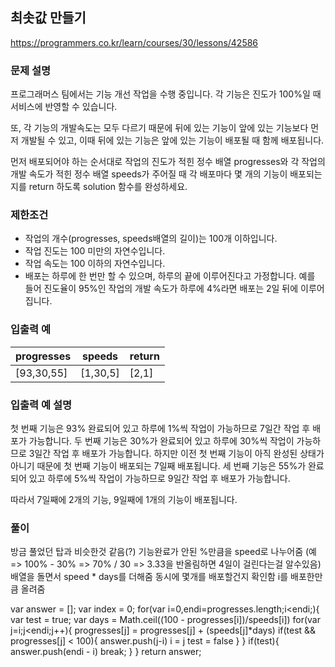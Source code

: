 
## 최솟값 만들기
https://programmers.co.kr/learn/courses/30/lessons/42586

### 문제 설명
프로그래머스 팀에서는 기능 개선 작업을 수행 중입니다. 각 기능은 진도가 100%일 때 서비스에 반영할 수 있습니다.

또, 각 기능의 개발속도는 모두 다르기 때문에 뒤에 있는 기능이 앞에 있는 기능보다 먼저 개발될 수 있고, 이때 뒤에 있는 기능은 앞에 있는 기능이 배포될 때 함께 배포됩니다.

먼저 배포되어야 하는 순서대로 작업의 진도가 적힌 정수 배열 progresses와 각 작업의 개발 속도가 적힌 정수 배열 speeds가 주어질 때 각 배포마다 몇 개의 기능이 배포되는지를 return 하도록 solution 함수를 완성하세요.

### 제한조건
 - 작업의 개수(progresses, speeds배열의 길이)는 100개 이하입니다.
 - 작업 진도는 100 미만의 자연수입니다.
 - 작업 속도는 100 이하의 자연수입니다.
 - 배포는 하루에 한 번만 할 수 있으며, 하루의 끝에 이루어진다고 가정합니다. 예를 들어 진도율이 95%인 작업의 개발 속도가 하루에 4%라면 배포는 2일 뒤에 이루어집니다.

### 입출력 예
|progresses|speeds|return|
|----------|------|------|
|[93,30,55]|[1,30,5]|[2,1]|

### 입출력 예 설명
첫 번째 기능은 93% 완료되어 있고 하루에 1%씩 작업이 가능하므로 7일간 작업 후 배포가 가능합니다.
두 번째 기능은 30%가 완료되어 있고 하루에 30%씩 작업이 가능하므로 3일간 작업 후 배포가 가능합니다. 하지만 이전 첫 번째 기능이 아직 완성된 상태가 아니기 때문에 첫 번째 기능이 배포되는 7일째 배포됩니다.
세 번째 기능은 55%가 완료되어 있고 하루에 5%씩 작업이 가능하므로 9일간 작업 후 배포가 가능합니다.

따라서 7일째에 2개의 기능, 9일째에 1개의 기능이 배포됩니다.

### 풀이

방금 풀었던 탑과 비슷한것 같음(?)
기능완료가 안된 %만큼을 speed로 나누어줌
(예 => 100% - 30% => 70% / 30 => 3.33을 반올림하면 4일이 걸린다는걸 알수있음)
배열을 돌면서 speed * days를 더해줌
동시에 몇개를 배포할건지 확인함
i를 배포한만큼 올려줌

var answer = [];
var index = 0;
for(var i=0,endi=progresses.length;i<endi;){
    var test = true;
    var days = Math.ceil((100 - progresses[i])/speeds[i])
    for(var j=i;j<endi;j++){
        progresses[j] = progresses[j] + (speeds[j]*days)
        if(test && progresses[j] < 100){
            answer.push(j-i)
            i = j
            test = false
        }
    }
    if(test){
        answer.push(endi - i)
        break;
    }
}
return answer;